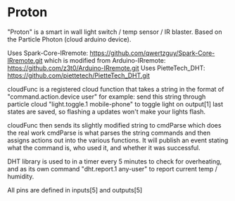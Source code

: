 # Proton
"Proton" is a smart in wall light switch / temp sensor / IR blaster. Based on the Particle Photon (cloud arduino device).

Uses Spark-Core-IRremote: https://github.com/qwertzguy/Spark-Core-IRremote.git which is modified from Arduino-IRremote: https://github.com/z3t0/Arduino-IRremote.git
Uses PietteTech_DHT: https://github.com/piettetech/PietteTech_DHT.git

cloudFunc is a registered cloud function that takes a string in the format of "command.action.device user"
for example: send this string through particle cloud "light.toggle.1 mobile-phone" to toggle light on output[1]
last states are saved, so flashing a updates won't make your lights flash.

cloudFunc then sends its slightly modified string to cmdParse which does the real work
cmdParse is what parses the string commands and then assigns actions out into the various functions.
It will publish an event stating what the command is, who used it, and whether it was successful.

DHT library is used to in a timer every 5 minutes to check for overheating, and as its own command "dht.report.1 any-user" to report current temp / humidity.

All pins are defined in inputs[5] and outputs[5]
